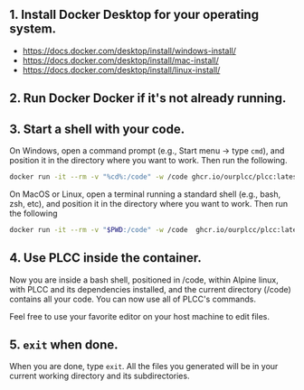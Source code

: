 ## 1. Install Docker Desktop for your operating system.

* https://docs.docker.com/desktop/install/windows-install/
* https://docs.docker.com/desktop/install/mac-install/
* https://docs.docker.com/desktop/install/linux-install/

## 2. Run Docker Docker if it's not already running.

## 3. Start a shell with your code.

On Windows, open a command prompt (e.g., Start menu -> type `cmd`), and position it in the directory where you want to work. Then run the following.

```bash
docker run -it --rm -v "%cd%:/code" -w /code ghcr.io/ourplcc/plcc:latest
```

On MacOS or Linux, open a terminal running a standard shell (e.g., bash, zsh, etc), and position it in the directory where you want to work. Then run the following

```bash
docker run -it --rm -v "$PWD:/code" -w /code  ghcr.io/ourplcc/plcc:latest
```

## 4. Use PLCC inside the container.

Now you are inside a bash shell, positioned in /code, within Alpine linux, with PLCC and its dependencies installed, and the current directory (/code) contains all your code. You can now use all of PLCC's commands.

Feel free to use your favorite editor on your host machine to edit files.

## 5. `exit` when done.

When you are done, type `exit`. All the files you generated will be in your current working directory and its subdirectories.


